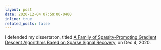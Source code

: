 ```yaml
---
layout: post
date: 2020-12-04 07:59:00-0400
inline: true
related_posts: false
---
```


I defended my dissertation, titled [A Family of Sparsity-Promoting Gradient Descent Algorithms Based on Sparse Signal Recovery](https://escholarship.org/uc/item/1qs6t38r), on Dec 4, 2020.
